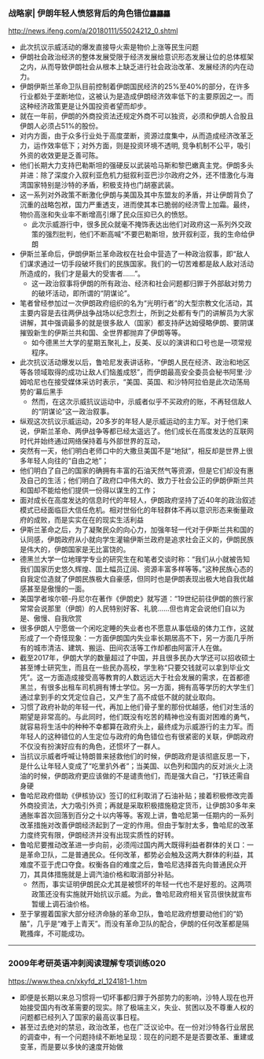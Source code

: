 ### 战略家| 伊朗年轻人愤怒背后的角色错位`龘龘龘`
http://news.ifeng.com/a/20180111/55024212_0.shtml
- 此次抗议示威活动的爆发直接导火索是物价上涨等民生问题
- 伊朗社会政治经济的整体发展受限于经济发展给意识形态发展让位的总体框架之内，从而导致伊朗社会从根本上缺乏进行社会政治改革、发展经济的内在动力。
- 伊朗伊斯兰革命卫队目前控制着伊朗国民经济的25%至40%的部分，在许多行业都处于垄断地位，这被认为是造成伊朗经济效率低下的主要原因之一。而这种经济政策更是让外国投资者望而却步。
- 就在一年前，伊朗的外商投资法还规定外商不可以独资，必须和伊朗人合股且伊朗人必须占51%的股份。
- 对内方面，由于众多行业处于高度垄断，资源过度集中，从而造成经济改革乏力，运作效率低下；对外方面，则是投资环境不透明, 竞争机制不公平，吸引外资的收效更是乏善可陈。
- 他们长期大力支持巴勒斯坦的强硬反以武装哈马斯和黎巴嫩真主党。伊朗多头并进：除了深度介入叙利亚危机力挺叙利亚巴沙尔政府之外，还不惜激化与海湾国家特别是沙特的矛盾，积极支持也门胡塞武装。
- 这一系列对外政策不断激化伊朗与美国及其中东盟友的矛盾，并让伊朗背负了沉重的战略包袱，国力严重透支，进而使其本已脆弱的经济雪上加霜。最终，物价高涨和失业率不断增高引爆了民众压抑已久的愤怒。
  - 此次示威游行中，很多民众就毫不掩饰表达出他们对政府这一系列外交政策的强烈批判，他们不断高喊“不要巴勒斯坦，放开叙利亚，我的生命给伊朗
- 伊斯兰革命后，伊朗伊斯兰革命政权在社会中营造了一种政治叙事，即“敌人们谋求通过一切手段破坏我们的民族国家。我们的一切苦难都是敌人敌对活动所造成的，我们才是最大的受害者……”。
  - 这一政治叙事将伊朗的所有政治、经济和社会问题都归罪于外部敌对势力的破坏活动，即所谓的“阴谋论”。
- 笔者曾经参加过一次伊朗政府组织的名为“光明行者”的大型宗教文化活动，其主要内容是去往两伊战争战场以纪念烈士，所到之处都有专门的讲解员为大家讲解，其中强调最多的就是很多敌人（国家）都支持萨达姆侵略伊朗、要阴谋摧毁新生的伊斯兰共和国、全世界都抛弃了伊朗等等。
  - 如今德黑兰大学的星期五聚礼上，反美、反以的演讲和口号也是一项常规程序。
- 此次抗议活动爆发以后，鲁哈尼发表讲话称，“伊朗人民在经济、政治和地区等各领域取得的成功让敌人们恼羞成怒”，而伊朗最高安全委员会秘书阿里·沙姆哈尼也在接受媒体采访时表示，“美国、英国、和沙特阿拉伯是此次动荡局势的‘幕后黑手
  - 然而，在这次示威抗议运动中，示威者似乎不买政府的账，不再轻信敌人的“阴谋论”这一政治叙事。
- 纵观这次抗议示威运动，20多岁的年轻人是示威运动的主力军。对于他们来说，伊斯兰革命、两伊战争等都已经太遥远了。他们成长在高度发达的互联网时代并始终通过网络保持着与外部世界的互动，
- 突然有一天，他们明白老师口中的大撒旦美国不是“地狱”，相反却是世界上很多年轻人向往的“自由之地”；
- 他们明白了自己的国家的确拥有丰富的石油天然气等资源，但是它们却没有惠及自己的生活；他们明白了政府口中伟大的、致力于社会公正的伊朗伊斯兰共和国却不能给他们提供一份得以谋生的工作；
- 面对成长在高度发达的信息时代的年轻人，伊朗政府坚持了近40年的政治叙述模式已经面临巨大信任危机。相对世俗化的年轻群体不再以意识形态来衡量政府的成败，而是实实在在的现实生活利益
- 伊斯兰革命之后，为了凝聚民众的向心力，加强年轻一代对于伊斯兰共和国的认同感，伊朗政府从小就向学生灌输伊斯兰政府是追求社会正义的，伊朗民族是伟大的，伊朗国家是无比富饶的。
- 德黑兰大学一位地理学专业的研究生在和笔者交谈时称：“我们从小就被告知我们国家历史悠久辉煌、国土幅员辽阔、资源丰富多样等等。”这种民族心态的自我定位造就了伊朗民族极大自豪感，但同时也是伊朗表现出极大地自我优越感甚至是傲慢的一面。
- 美国学者埃尔顿-丹尼尔在著作《伊朗史》就写道：“19世纪前往伊朗的旅行家常常会说那里（伊朗）的人民特别好客、礼貌……但也肯定会说他们自以为是、傲慢、自我欣赏
- 很多伊朗人宁愿做一个闲吃定睡的失业者也不愿意从事低级的体力工作，这就形成了一个奇怪现象：一方面伊朗国内失业率长期居高不下，另一方面几乎所有的城市清洁、建筑、搬运、田间农活等工作却都由阿富汗人在做。
- 截至2017年，伊朗大学的数量超过了中国，并且很多民办大学还可以招收硕士甚至博士研究生，而且在一些民办高校，学生称“只要交钱就可以拿到毕业文凭”。这一方面造成接受高等教育的人数远远大于社会发展的需求，在首都德黑兰，有很多出租车司机拥有博士学位。另一方面，拥有高等学历的大学生们通过拿到手的文凭定位自己，又产生了高不成低不就的就业取向。
- 习惯了政府补助的年轻一代，再加上他们骨子里的那份优越感，他们对生活的期望是非常高的。与此同时，他们既没有吃苦的精神也没有面对困难的勇气，就容易将生活中的种种不幸都算在政府头上，最终成为示威游行的主力军。而年轻人的这种错位的人生定位与政府的角色错位也有很紧密的关联，伊朗政府不仅没有扮演好应有的角色，还惯坏了一群人。
- 当抗议示威者呼喊让特朗普来拯救他们的时候，伊朗政府是该彻底反思一下，是什么让年轻人变成了“吃里扒外者”；当美国、以色列和国内的反对派火上浇油的时候，伊朗政府更应该做的不是谴责他们，而是强大自己，“打铁还需自身硬
- 鲁哈尼政府借助《伊核协议》签订的红利取消了石油补贴；接着积极修改完善外商投资法，大力吸引外资；再就是采取积极措施稳定货币，让伊朗30多年来通胀率首次回落到百分之十以内等等。客观上讲，鲁哈尼第一任期内的一系列改革措施对改善伊朗经济起到了一定的作用。但由于掣肘太多，鲁哈尼的改革力度终究有限，伊朗经济并没有出现实质性的好转。
- 鲁哈尼要推动改革进一步向前，必须闯过国内两大既得利益者群体的关口：一是革命卫队，二是普通民众。任何改革，都势必会触及这两大群体的利益，其难度不亚于虎口夺食。权衡各自的难度之后，鲁哈尼选择首先向普通民众开刀，其具体措施就是上调汽油价格和取消部分补贴。
  - 然而，事实证明伊朗民众尤其是被惯坏的年轻一代也不是好惹的。这两项政策还没有实施就开始抗议示威。为此，鲁哈尼政府相关官员很快就宣布暂缓上调石油价格。
- 至于掌握着国家大部分经济命脉的革命卫队，鲁哈尼政府想要动他们的“奶酪”，几乎是“难于上青天”。而没有革命卫队的配合，伊朗的任何改革都是隔靴搔痒，不可能成功。
---
### 2009年考研英语冲刺阅读理解专项训练020
https://www.thea.cn/xkyfd_zl_124181-1.htm
- 即便是长期以来总习惯将一切坏事都归罪于外部势力的影响，沙特人现在也开始接受国内有改革需要的现实。除了极端主义，失业、贫困以及不尊重人权的问题都已经列入了国家的最高议事日程。
- 甚至过去绝对的禁忌，政治改革，也在广泛议论中。在一份对沙特各行业居民的调查中，有一个问题持续不断地呈现：现在的问题不是是否要改革、重建或变革，而是要以多快的速度开始做